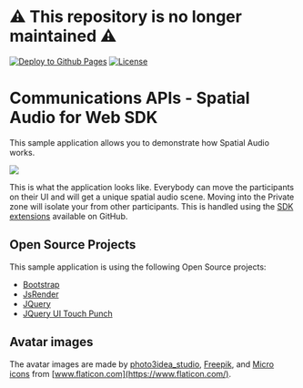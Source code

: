 # :warning: This repository is no longer maintained :warning:

[![Deploy to Github Pages](https://github.com/dolbyio-samples/dolbyio-spatial-audio-demo-web/actions/workflows/deploy-to-gh-pages.yml/badge.svg)](https://github.com/dolbyio-samples/dolbyio-spatial-audio-demo-web/actions/workflows/deploy-to-gh-pages.yml)
[![License](https://img.shields.io/github/license/dolbyio-samples/dolbyio-spatial-audio-demo-web)](LICENSE)

# Communications APIs - Spatial Audio for Web SDK

This sample application allows you to demonstrate how Spatial Audio works.

![](wiki/layout.png)

This is what the application looks like. Everybody can move the participants on their UI and will get a unique spatial audio scene. Moving into the Private zone will isolate your from other participants. This is handled using the [SDK extensions](https://github.com/DolbyIO/comms-sdk-web-extensions) available on GitHub.

## Open Source Projects

This sample application is using the following Open Source projects:
- [Bootstrap](https://getbootstrap.com)
- [JsRender](https://www.jsviews.com/)
- [JQuery](https://jquery.com)
- [JQuery UI Touch Punch](https://github.com/furf/jquery-ui-touch-punch)

## Avatar images

The avatar images are made by [photo3idea_studio](https://www.flaticon.com/authors/photo3idea-studio), [Freepik](https://www.freepik.com), and [Micro icons](https://www.flaticon.com/free-icons/micro) from [www.flaticon.com](https://www.flaticon.com/).
